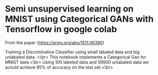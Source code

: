 # Semi unsupervised learning on MNIST using Categorical GANs with Tensorflow in google colab
From the paper (https://arxiv.org/abs/1511.06390)

Training a Discriminative Classifier using small labaled data and big unlabaled data. <\br>
This notebook implements a Categorical Gan for MNIST data.<\br>
Using 100 labeled data and 59900 unlabaled data we acould achieve 95% of accuracy on the test set.<\br>



